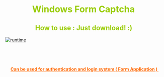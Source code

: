 <!-- #######  YAY, I AM THE SOURCE EDITOR! #########-->
<h1 style="color: #5e9ca0; text-align: center;"><span style="color: #99cc00;">Windows Form Captcha</span>&nbsp;</h1>
<h2 style="color: #2e6c80; text-align: center;"><span style="color: #99cc00;">How to use : Just download! :)</span>&nbsp;</h2>

<a href  = "https://i.hizliresim.com/RrXZRj.gif"><img src ="https://i.hizliresim.com/RrXZRj.gif" title = "runtime"/></a>

<p style="text-align: center;">&nbsp;</p>
<p style="text-align: center;">&nbsp;</p>
<p style="text-align: center;"><span style="text-decoration: underline; color: #ff6600;"><strong>Can be used for authentication and login system ( Form Application )&nbsp;</strong></span></p>
<p>&nbsp;</p>

